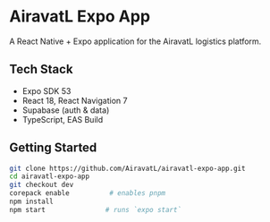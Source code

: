 # AiravatL Expo App

A React Native + Expo application for the AiravatL logistics platform.

## Tech Stack

- Expo SDK 53
- React 18, React Navigation 7
- Supabase (auth & data)
- TypeScript, EAS Build

## Getting Started

```bash
git clone https://github.com/AiravatL/airavatl-expo-app.git
cd airavatl-expo-app
git checkout dev
corepack enable          # enables pnpm
npm install
npm start               # runs `expo start`
```
